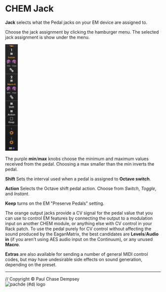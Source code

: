 # CHEM Jack

**Jack** selects what the Pedal jacks on your EM device are assigned to.

Choose the jack assignment by clicking the hamburger menu.
The selected jack assignment is show under the menu.

![CHEM Jack](./image/jack.png)

The purple **min**/**max** knobs choose the minimum and maximum values received from the pedal.
Choosing a max smaller than the min inverts the pedal.

**Shift** Sets the interval used when a pedal is assigned to **Octave switch**.

**Action** Selects the Octave shift pedal action.
Choose from *Switch*, *Toggle*, and *Instant*.

**Keep** turns on the EM "Preserve Pedals" setting.

The orange output jacks provide a CV signal for the pedal value that you can use to control EM features by connecting the output to a modulation input on another CHEM module, or anything else with CV control in your Rack patch.
To use the pedal purely for CV control without affecting the sound produced by the EaganMatrix, the best candidates are **Levels**/**Audio in** (if you aren't using AES audio input on the Continuum), or any unused **Macro**.

**Extras** are also available for sending a number of general MIDI control codes, but may have undesirable side effects on sound generation, depending on the preset.

---

// Copyright © Paul Chase Dempsey\
![pachde (#d) logo](./image/Logo.svg)